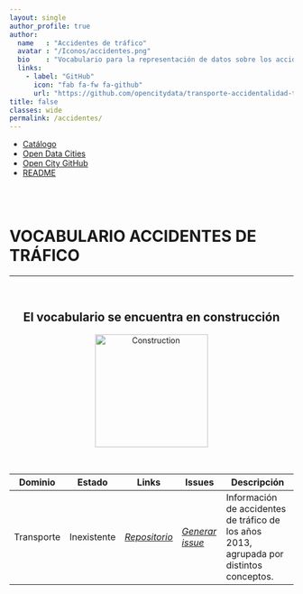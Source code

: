 ```yaml
---
layout: single
author_profile: true 
author:
  name   : "Accidentes de tráfico"
  avatar : "/Iconos/accidentes.png"
  bio    : "Vocabulario para la representación de datos sobre los accidentes de tráfico."
  links:
    - label: "GitHub"
      icon: "fab fa-fw fa-github"
      url: "https://github.com/opencitydata/transporte-accidentalidad-trafico"
title: false
classes: wide
permalink: /accidentes/
---
```

<head>
<link href="/CatalogoFEMP/stylesheet.css" rel="stylesheet"/>
  
  <nav class="style-4">
<ul class="menu-4">
	<li class="current"><a href="https://opencitydata.github.io/CatalogoFEMP/" data-hover="Catálogo">Catálogo</a></li>
	<li class="left"><a href="http://vocab.linkeddata.es/datosabiertos/" data-hover="Open Data Cities">Open Data Cities</a></li>
	<li class="left"><a href="https://github.com/opencitydata/" data-hover="Open City GitHub">Open City GitHub</a></li>
	<li class="left"><a href="https://github.com/opencitydata/transporte-accidentalidad-trafico/blob/master/README.md" data-hover="README">README</a></li>
</ul>
	</nav>
	<br><br>
  
</head>

<div id="bodyid">
  <link href="/FEMPTFG/stylesheet.css" rel="stylesheet"/>

<h1> VOCABULARIO ACCIDENTES DE TRÁFICO </h1>
</div>
  
---

&nbsp;
 
<h2 float="right" align="center"> El vocabulario se encuentra en construcción </h2>

<p float="right" align="center">   
<img src="/CatalogoFEMP/Iconos/constrA.png" alt="Construction" width="200"/>
</p>

&nbsp; &nbsp;

  
  
| Dominio |  Estado  |   Links   |   Issues   |   Descripción   |  
| -------- | -------- | --------- | ---------- | --------------- | 
| Transporte | Inexistente |  *[Repositorio](https://github.com/opencitydata/transporte-accidentalidad-trafico)*  |  *[Generar issue](https://github.com/opencitydata/transporte-accidentalidad-trafico/issues)*   | Información de accidentes de tráfico de los años 2013, agrupada por distintos conceptos.  | 
 
 
  

 

 
&nbsp;


  


